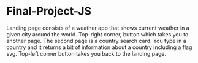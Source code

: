 # Final-Project-JS
Landing page consists of a weather app that shows current weather in a given city around the world.
Top-right corner, button which takes you to another page.
The second page is a country search card. You type in a country and it returns a bit of information about a country including a flag svg.
Top-left corner button takes you back to the landing page.
